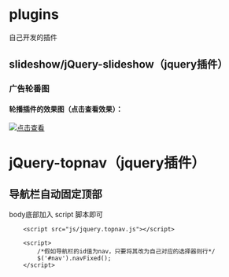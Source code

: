 # plugins
自己开发的插件

## slideshow/jQuery-slideshow（jquery插件）
### 广告轮番图


#### 轮播插件的效果图（点击查看效果）：

<a href="https://mrmengj.github.io/plugins/slideshow/jQuery-slideshow/index.html"><img src="https://ooo.0o0.ooo/2017/06/24/594d4958e92f1.png" title="点击查看"></a>

# jQuery-topnav（jquery插件）
## 导航栏自动固定顶部

body底部加入 script 脚本即可

```
    <script src="js/jquery.topnav.js"></script>

    <script>
        /*假如导航栏的id值为nav，只要将其改为自己对应的选择器则行*/
        $('#nav').navFixed();    
    </script>
```